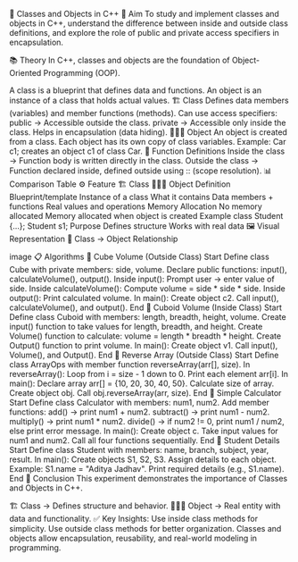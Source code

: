 📘 Classes and Objects in C++
🎯 Aim
To study and implement classes and objects in C++, understand the difference between inside and outside class definitions, and explore the role of public and private access specifiers in encapsulation.

📚 Theory
In C++, classes and objects are the foundation of Object-Oriented Programming (OOP).

A class is a blueprint that defines data and functions.
An object is an instance of a class that holds actual values.
🏗️ Class
Defines data members (variables) and member functions (methods).
Can use access specifiers:
public → Accessible outside the class.
private → Accessible only inside the class.
Helps in encapsulation (data hiding).
🧑‍🤝‍🧑 Object
An object is created from a class.
Each object has its own copy of class variables.
Example: Car c1; creates an object c1 of class Car.
📝 Function Definitions
Inside the class → Function body is written directly in the class.
Outside the class → Function declared inside, defined outside using :: (scope resolution).
📊 Comparison Table
⚙️ Feature	🏗️ Class	🧑‍🤝‍🧑 Object
Definition	Blueprint/template	Instance of a class
What it contains	Data members + functions	Real values and operations
Memory Allocation	No memory allocated	Memory allocated when object is created
Example	class Student {…};	Student s1;
Purpose	Defines structure	Works with real data
🖼️ Visual Representation
📌 Class → Object Relationship

image
📋 Algorithms
🔹 Cube Volume (Outside Class)
Start
Define class Cube with private members: side, volume.
Declare public functions: input(), calculateVolume(), output().
Inside input():
Prompt user → enter value of side.
Inside calculateVolume():
Compute volume = side * side * side.
Inside output():
Print calculated volume.
In main():
Create object c2.
Call input(), calculateVolume(), and output().
End
🔹 Cuboid Volume (Inside Class)
Start
Define class Cuboid with members: length, breadth, height, volume.
Create input() function to take values for length, breadth, and height.
Create Volume() function to calculate:
volume = length * breadth * height.
Create Output() function to print volume.
In main():
Create object v1.
Call input(), Volume(), and Output().
End
🔹 Reverse Array (Outside Class)
Start
Define class ArrayOps with member function reverseArray(arr[], size).
In reverseArray():
Loop from i = size - 1 down to 0.
Print each element arr[i].
In main():
Declare array arr[] = {10, 20, 30, 40, 50}.
Calculate size of array.
Create object obj.
Call obj.reverseArray(arr, size).
End
🔹 Simple Calculator
Start
Define class Calculator with members: num1, num2.
Add member functions:
add() → print num1 + num2.
subtract() → print num1 - num2.
multiply() → print num1 * num2.
divide() → if num2 != 0, print num1 / num2, else print error message.
In main():
Create object c.
Take input values for num1 and num2.
Call all four functions sequentially.
End
🔹 Student Details
Start
Define class Student with members: name, branch, subject, year, result.
In main():
Create objects S1, S2, S3.
Assign details to each object.
Example: S1.name = "Aditya Jadhav".
Print required details (e.g., S1.name).
End
🧠 Conclusion
This experiment demonstrates the importance of Classes and Objects in C++.

🏗️ Class → Defines structure and behavior.
🧑‍🤝‍🧑 Object → Real entity with data and functionality.
✅ Key Insights:
Use inside class methods for simplicity.
Use outside class methods for better organization.
Classes and objects allow encapsulation, reusability, and real-world modeling in programming.

